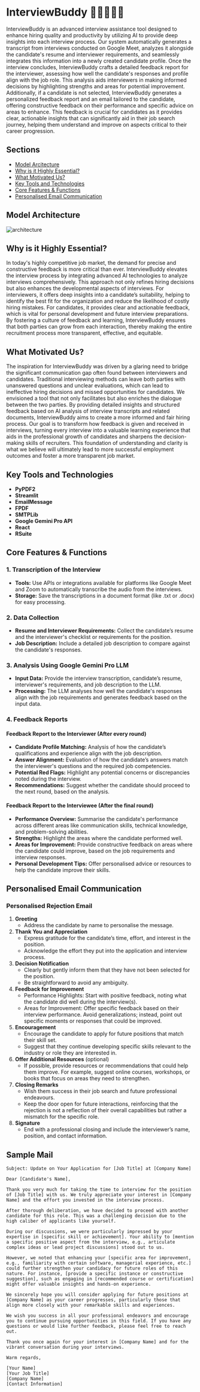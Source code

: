# InterviewBuddy 👨🏻‍💻📄🚀

InterviewBuddy is an advanced interview assistance tool designed to enhance hiring quality and productivity by utilizing AI to provide deep insights into each interview process. Our system automatically generates a transcript from interviews conducted on Google Meet, analyzes it alongside the candidate's resume and interviewer requirements, and seamlessly integrates this information into a newly created candidate profile. Once the interview concludes, InterviewBuddy crafts a detailed feedback report for the interviewer, assessing how well the candidate's responses and profile align with the job role. This analysis aids interviewers in making informed decisions by highlighting strengths and areas for potential improvement. Additionally, if a candidate is not selected, InterviewBuddy generates a personalized feedback report and an email tailored to the candidate, offering constructive feedback on their performance and specific advice on areas to enhance. This feedback is crucial for candidates as it provides clear, actionable insights that can significantly aid in their job search journey, helping them understand and improve on aspects critical to their career progression.


## Sections
- [Model Arcitecture](#model-architecture)
- [Why is it Highly Essential?](#why-is-it-highly-essential)
- [What Motivated Us?](#what-motivated-us)
- [Key Tools and Technologies](#Key-Tools-and-Technologies)
- [Core Features & Functions](#Core-Features-&-Functions)
- [Personalised Email Communication](#personalised-email-communication)

## Model Architecture
![architecture](https://github.com/TVR28/InterviewBuddy/assets/91713140/6d739eb6-85e1-437c-a7b4-8eabebfd0ff5)


## Why is it Highly Essential?
In today's highly competitive job market, the demand for precise and constructive feedback is more critical than ever. InterviewBuddy elevates the interview process by integrating advanced AI technologies to analyze interviews comprehensively. This approach not only refines hiring decisions but also enhances the developmental aspects of interviews. For interviewers, it offers deep insights into a candidate’s suitability, helping to identify the best fit for the organization and reduce the likelihood of costly hiring mistakes. For candidates, it provides clear and actionable feedback, which is vital for personal development and future interview preparations. By fostering a culture of feedback and learning, InterviewBuddy ensures that both parties can grow from each interaction, thereby making the entire recruitment process more transparent, effective, and equitable.

## What Motivated Us?
The inspiration for InterviewBuddy was driven by a glaring need to bridge the significant communication gap often found between interviewers and candidates. Traditional interviewing methods can leave both parties with unanswered questions and unclear evaluations, which can lead to ineffective hiring decisions and missed opportunities for candidates. We envisioned a tool that not only facilitates but also enriches the dialogue between the two parties. By providing detailed insights and structured feedback based on AI analysis of interview transcripts and related documents, InterviewBuddy aims to create a more informed and fair hiring process. Our goal is to transform how feedback is given and received in interviews, turning every interview into a valuable learning experience that aids in the professional growth of candidates and sharpens the decision-making skills of recruiters. This foundation of understanding and clarity is what we believe will ultimately lead to more successful employment outcomes and foster a more transparent job market.

## Key Tools and Technologies
- **PyPDF2**
- **Streamlit**
- **EmailMessage**
- **FPDF**
- **SMTPLib**
- **Google Gemini Pro API**
- **React**
- **RSuite**

## Core Features & Functions
### 1. Transcription of the Interview
- **Tools:** Use APIs or integrations available for platforms like Google Meet and Zoom to automatically transcribe the audio from the interviews.
- **Storage:** Save the transcriptions in a document format (like .txt or .docx) for easy processing.

### 2. Data Collection
- **Resume and Interviewer Requirements:** Collect the candidate’s resume and the interviewer's checklist or requirements for the position.
- **Job Description:** Include a detailed job description to compare against the candidate's responses.

### 3. Analysis Using Google Gemini Pro LLM
- **Input Data:** Provide the interview transcription, candidate’s resume, interviewer's requirements, and job description to the LLM.
- **Processing:** The LLM analyses how well the candidate's responses align with the job requirements and generates feedback based on the input data.

### 4. Feedback Reports
#### Feedback Report to the Interviewer (After every round)
- **Candidate Profile Matching:** Analysis of how the candidate’s qualifications and experience align with the job description.
- **Answer Alignment:** Evaluation of how the candidate’s answers match the interviewer's questions and the required job competencies.
- **Potential Red Flags:** Highlight any potential concerns or discrepancies noted during the interview.
- **Recommendations:** Suggest whether the candidate should proceed to the next round, based on the analysis.

#### Feedback Report to the Interviewee (After the final round)
- **Performance Overview:** Summarise the candidate's performance across different areas like communication skills, technical knowledge, and problem-solving abilities.
- **Strengths:** Highlight the areas where the candidate performed well.
- **Areas for Improvement:** Provide constructive feedback on areas where the candidate could improve, based on the job requirements and interview responses.
- **Personal Development Tips:** Offer personalised advice or resources to help the candidate improve their skills.

## Personalised Email Communication
### Personalised Rejection Email
1. **Greeting**
   - Address the candidate by name to personalise the message.
2. **Thank You and Appreciation**
   - Express gratitude for the candidate’s time, effort, and interest in the position.
   - Acknowledge the effort they put into the application and interview process.
3. **Decision Notification**
   - Clearly but gently inform them that they have not been selected for the position.
   - Be straightforward to avoid any ambiguity.
4. **Feedback for Improvement**
   - Performance Highlights: Start with positive feedback, noting what the candidate did well during the interview(s).
   - Areas for Improvement: Offer specific feedback based on their interview performance. Avoid generalizations; instead, point out specific moments or responses that could be improved.
5. **Encouragement**
   - Encourage the candidate to apply for future positions that match their skill set.
   - Suggest that they continue developing specific skills relevant to the industry or role they are interested in.
6. **Offer Additional Resources** (optional)
   - If possible, provide resources or recommendations that could help them improve. For example, suggest online courses, workshops, or books that focus on areas they need to strengthen.
7. **Closing Remarks**
   - Wish them success in their job search and future professional endeavours.
   - Keep the door open for future interactions, reinforcing that the rejection is not a reflection of their overall capabilities but rather a mismatch for the specific role.
8. **Signature**
   - End with a professional closing and include the interviewer’s name, position, and contact information.

## Sample Mail
```Mail
Subject: Update on Your Application for [Job Title] at [Company Name]

Dear [Candidate's Name],

Thank you very much for taking the time to interview for the position of [Job Title] with us. We truly appreciate your interest in [Company Name] and the effort you invested in the interview process.

After thorough deliberation, we have decided to proceed with another candidate for this role. This was a challenging decision due to the high caliber of applicants like yourself.

During our discussions, we were particularly impressed by your expertise in [specific skill or achievement]. Your ability to [mention a specific positive aspect from the interview, e.g., articulate complex ideas or lead project discussions] stood out to us.

However, we noted that enhancing your [specific area for improvement, e.g., familiarity with certain software, managerial experience, etc.] could further strengthen your candidacy for future roles of this nature. For instance, [provide a specific instance or constructive suggestion], such as engaging in [recommended course or certification] might offer valuable insights and hands-on experience.

We sincerely hope you will consider applying for future positions at [Company Name] as your career progresses, particularly those that align more closely with your remarkable skills and experiences.

We wish you success in all your professional endeavors and encourage you to continue pursuing opportunities in this field. If you have any questions or would like further feedback, please feel free to reach out.

Thank you once again for your interest in [Company Name] and for the vibrant conversation during your interviews.

Warm regards,

[Your Name]  
[Your Job Title]  
[Company Name]  
[Contact Information]
```

